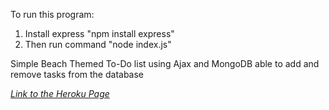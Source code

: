 To run this program:

1. Install express "npm install express"
2. Then run command "node index.js"

Simple Beach Themed To-Do list using Ajax and MongoDB able to add and remove tasks from the database

*[Link to the Heroku Page]()*
